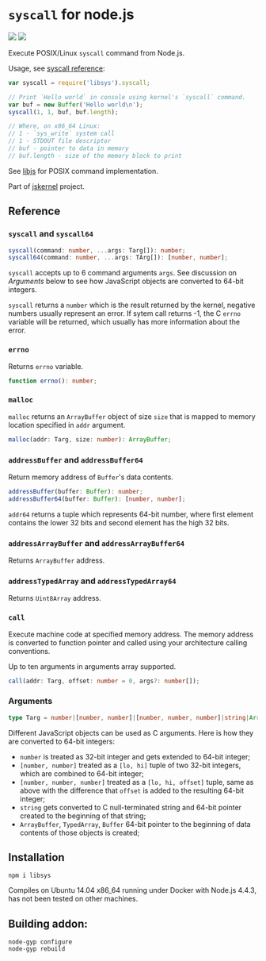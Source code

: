 # `syscall` for node.js

[![][npm-badge]][npm-url] [![][travis-badge]][travis-url]

Execute POSIX/Linux `syscall` command from Node.js.

Usage, see [syscall reference](https://filippo.io/linux-syscall-table/):

```js
var syscall = require('libsys').syscall;

// Print `Hello world` in console using kernel's `syscall` command.
var buf = new Buffer('Hello world\n');
syscall(1, 1, buf, buf.length);

// Where, on x86_64 Linux:
// 1 - `sys_write` system call
// 1 - STDOUT file descriptor
// buf - pointer to data in memory
// buf.length - size of the memory block to print
```

See [libjs](http://www.npmjs.com/package/libjs) for POSIX command implementation.

Part of [jskernel](http://www.github.com/streamich/jskernel) project.

## Reference

### `syscall` and `syscall64`

```ts
syscall(command: number, ...args: Targ[]): number;
syscall64(command: number, ...args: TArg[]): [number, number];
```

`syscall` accepts up to 6 command arguments `args`. See discussion on *Arguments*
below to see how JavaScript objects are converted to 64-bit integers.
    
`syscall` returns a `number` which is the result returned by the kernel,
negative numbers usually represent an error. If sytem call returns -1, the
C `errno` variable will be returned, which usually has more information about the error.
    
### `errno`

Returns `errno` variable.

```ts
function errno(): number;
```
  
### `malloc`

`malloc` returns an `ArrayBuffer` object of size `size` that is mapped to memory location
specified in `addr` argument.

```ts
malloc(addr: Targ, size: number): ArrayBuffer;
```

### `addressBuffer` and `addressBuffer64`

Return memory address of `Buffer`'s data contents.

```ts
addressBuffer(buffer: Buffer): number;
addressBuffer64(buffer: Buffer): [number, number];
```
    
`addr64` returns a tuple which represents 64-bit number, where first element contains the lower
32 bits and second element has the high 32 bits.

### `addressArrayBuffer` and `addressArrayBuffer64`

Returns `ArrayBuffer` address.

### `addressTypedArray` and `addressTypedArray64`

Returns `Uint8Array` address.

### `call`

Execute machine code at specified memory address. The memory address is converted
to function pointer and called using your architecture calling conventions.

Up to ten arguments in arguments array supported.

```ts
call(addr: Targ, offset: number = 0, args?: number[]);
```
  
### Arguments

```ts
type Targ = number|[number, number]|[number, number, number]|string|ArrayBuffer|TypedArray|Buffer;
```

Different JavaScript objects can be used as C arguments. Here is how they are converted to 64-bit integers:

 - `number` is treated as 32-bit integer and gets extended to 64-bit integer;
 - `[number, number]` treated as a `[lo, hi]` tuple of two 32-bit integers, which are combined to 64-bit integer;
 - `[number, number, number]` treated as a `[lo, hi, offset]` tuple, same as above with the difference that `offset` is added to the resulting 64-bit integer;
 - `string` gets converted to C null-terminated string and 64-bit pointer created to the beginning of that string;
 - `ArrayBuffer`, `TypedArray`, `Buffer` 64-bit pointer to the beginning of data contents of those objects is created;
  
## Installation

    npm i libsys
    
Compiles on Ubuntu 14.04 x86_64 running under Docker with Node.js 4.4.3, has not
been tested on other machines.
    
## Building addon:
    
    node-gyp configure
    node-gyp rebuild



[npm-url]: https://www.npmjs.com/package/libsys
[npm-badge]: https://img.shields.io/npm/v/libsys.svg
[travis-url]: https://travis-ci.org/streamich/libsys
[travis-badge]: https://travis-ci.org/streamich/libsys.svg?branch=master

